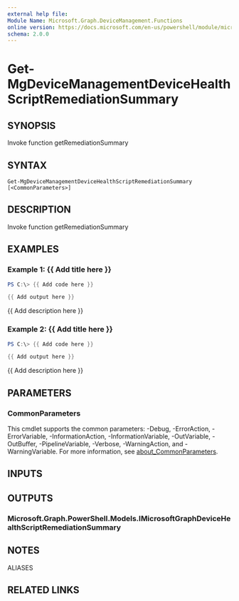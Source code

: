 ```yaml
---
external help file:
Module Name: Microsoft.Graph.DeviceManagement.Functions
online version: https://docs.microsoft.com/en-us/powershell/module/microsoft.graph.devicemanagement.functions/get-mgdevicemanagementdevicehealthscriptremediationsummary
schema: 2.0.0
---
```


# Get-MgDeviceManagementDeviceHealthScriptRemediationSummary

## SYNOPSIS
Invoke function getRemediationSummary

## SYNTAX

```
Get-MgDeviceManagementDeviceHealthScriptRemediationSummary [<CommonParameters>]
```

## DESCRIPTION
Invoke function getRemediationSummary

## EXAMPLES

### Example 1: {{ Add title here }}
```powershell
PS C:\> {{ Add code here }}

{{ Add output here }}
```

{{ Add description here }}

### Example 2: {{ Add title here }}
```powershell
PS C:\> {{ Add code here }}

{{ Add output here }}
```

{{ Add description here }}

## PARAMETERS

### CommonParameters
This cmdlet supports the common parameters: -Debug, -ErrorAction, -ErrorVariable, -InformationAction, -InformationVariable, -OutVariable, -OutBuffer, -PipelineVariable, -Verbose, -WarningAction, and -WarningVariable. For more information, see [about_CommonParameters](http://go.microsoft.com/fwlink/?LinkID=113216).

## INPUTS

## OUTPUTS

### Microsoft.Graph.PowerShell.Models.IMicrosoftGraphDeviceHealthScriptRemediationSummary

## NOTES

ALIASES

## RELATED LINKS

